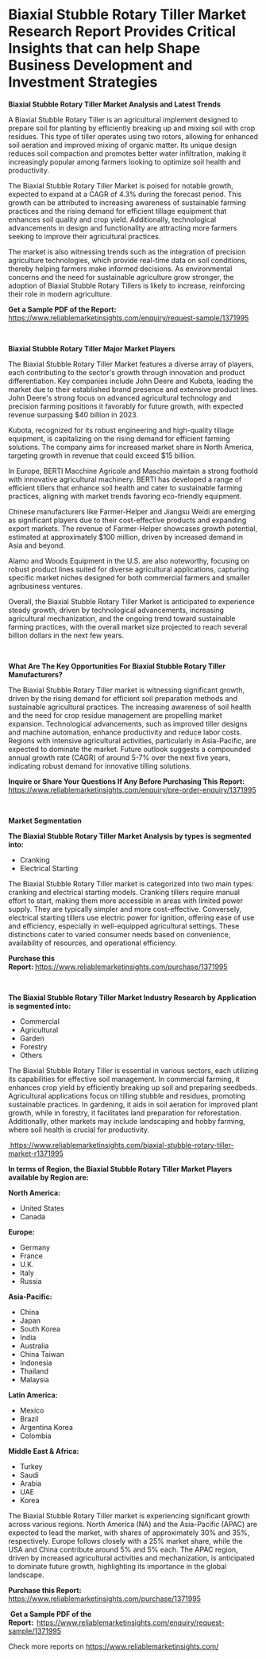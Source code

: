 <p><h1>Biaxial Stubble Rotary Tiller Market Research Report Provides Critical Insights that can help Shape Business Development and Investment Strategies</h1></p><p><strong>Biaxial Stubble Rotary Tiller Market Analysis and Latest Trends</strong></p>
<p><p>A Biaxial Stubble Rotary Tiller is an agricultural implement designed to prepare soil for planting by efficiently breaking up and mixing soil with crop residues. This type of tiller operates using two rotors, allowing for enhanced soil aeration and improved mixing of organic matter. Its unique design reduces soil compaction and promotes better water infiltration, making it increasingly popular among farmers looking to optimize soil health and productivity.</p><p>The Biaxial Stubble Rotary Tiller Market is poised for notable growth, expected to expand at a CAGR of 4.3% during the forecast period. This growth can be attributed to increasing awareness of sustainable farming practices and the rising demand for efficient tillage equipment that enhances soil quality and crop yield. Additionally, technological advancements in design and functionality are attracting more farmers seeking to improve their agricultural practices. </p><p>The market is also witnessing trends such as the integration of precision agriculture technologies, which provide real-time data on soil conditions, thereby helping farmers make informed decisions. As environmental concerns and the need for sustainable agriculture grow stronger, the adoption of Biaxial Stubble Rotary Tillers is likely to increase, reinforcing their role in modern agriculture.</p></p>
<p><strong>Get a Sample PDF of the Report:&nbsp;</strong> <a href="https://www.reliablemarketinsights.com/enquiry/request-sample/1371995?utm_campaign=3551&utm_medium=2&utm_source=Github&utm_content=ia&utm_term=22032025&utm_id=biaxial-stubble-rotary-tiller">https://www.reliablemarketinsights.com/enquiry/request-sample/1371995</a></p>
<p>&nbsp;</p>
<p><strong>Biaxial Stubble Rotary Tiller Major Market Players</strong></p>
<p><p>The Biaxial Stubble Rotary Tiller Market features a diverse array of players, each contributing to the sector's growth through innovation and product differentiation. Key companies include John Deere and Kubota, leading the market due to their established brand presence and extensive product lines. John Deere's strong focus on advanced agricultural technology and precision farming positions it favorably for future growth, with expected revenue surpassing $40 billion in 2023.</p><p>Kubota, recognized for its robust engineering and high-quality tillage equipment, is capitalizing on the rising demand for efficient farming solutions. The company aims for increased market share in North America, targeting growth in revenue that could exceed $15 billion.</p><p>In Europe, BERTI Macchine Agricole and Maschio maintain a strong foothold with innovative agricultural machinery. BERTI has developed a range of efficient tillers that enhance soil health and cater to sustainable farming practices, aligning with market trends favoring eco-friendly equipment.</p><p>Chinese manufacturers like Farmer-Helper and Jiangsu Weidi are emerging as significant players due to their cost-effective products and expanding export markets. The revenue of Farmer-Helper showcases growth potential, estimated at approximately $100 million, driven by increased demand in Asia and beyond.</p><p>Alamo and Woods Equipment in the U.S. are also noteworthy, focusing on robust product lines suited for diverse agricultural applications, capturing specific market niches designed for both commercial farmers and smaller agribusiness ventures.</p><p>Overall, the Biaxial Stubble Rotary Tiller Market is anticipated to experience steady growth, driven by technological advancements, increasing agricultural mechanization, and the ongoing trend toward sustainable farming practices, with the overall market size projected to reach several billion dollars in the next few years.</p></p>
<p>&nbsp;</p>
<p><strong>What Are The Key Opportunities For Biaxial Stubble Rotary Tiller Manufacturers?</strong></p>
<p><p>The Biaxial Stubble Rotary Tiller market is witnessing significant growth, driven by the rising demand for efficient soil preparation methods and sustainable agricultural practices. The increasing awareness of soil health and the need for crop residue management are propelling market expansion. Technological advancements, such as improved tiller designs and machine automation, enhance productivity and reduce labor costs. Regions with intensive agricultural activities, particularly in Asia-Pacific, are expected to dominate the market. Future outlook suggests a compounded annual growth rate (CAGR) of around 5-7% over the next five years, indicating robust demand for innovative tilling solutions.</p></p>
<p><strong>Inquire or Share Your Questions If Any Before Purchasing This Report:</strong> <a href="https://www.reliablemarketinsights.com/enquiry/pre-order-enquiry/1371995?utm_campaign=3551&utm_medium=2&utm_source=Github&utm_content=ia&utm_term=22032025&utm_id=biaxial-stubble-rotary-tiller">https://www.reliablemarketinsights.com/enquiry/pre-order-enquiry/1371995</a></p>
<p>&nbsp;</p>
<p><strong>Market Segmentation</strong></p>
<p><strong>The Biaxial Stubble Rotary Tiller Market Analysis by types is segmented into:</strong></p>
<p><ul><li>Cranking</li><li>Electrical Starting</li></ul></p>
<p><p>The Biaxial Stubble Rotary Tiller market is categorized into two main types: cranking and electrical starting models. Cranking tillers require manual effort to start, making them more accessible in areas with limited power supply. They are typically simpler and more cost-effective. Conversely, electrical starting tillers use electric power for ignition, offering ease of use and efficiency, especially in well-equipped agricultural settings. These distinctions cater to varied consumer needs based on convenience, availability of resources, and operational efficiency.</p></p>
<p><strong>Purchase this Report:&nbsp;</strong><a href="https://www.reliablemarketinsights.com/purchase/1371995?utm_campaign=3551&utm_medium=2&utm_source=Github&utm_content=ia&utm_term=22032025&utm_id=biaxial-stubble-rotary-tiller">https://www.reliablemarketinsights.com/purchase/1371995</a></p>
<p>&nbsp;</p>
<p><strong>The Biaxial Stubble Rotary Tiller Market Industry Research by Application is segmented into:</strong></p>
<p><ul><li>Commercial</li><li>Agricultural</li><li>Garden</li><li>Forestry</li><li>Others</li></ul></p>
<p><p>The Biaxial Stubble Rotary Tiller is essential in various sectors, each utilizing its capabilities for effective soil management. In commercial farming, it enhances crop yield by efficiently breaking up soil and preparing seedbeds. Agricultural applications focus on tilling stubble and residues, promoting sustainable practices. In gardening, it aids in soil aeration for improved plant growth, while in forestry, it facilitates land preparation for reforestation. Additionally, other markets may include landscaping and hobby farming, where soil health is crucial for productivity.</p></p>
<p><a href="https://www.reliablemarketinsights.com/biaxial-stubble-rotary-tiller-market-r1371995?utm_campaign=3551&utm_medium=2&utm_source=Github&utm_content=ia&utm_term=22032025&utm_id=biaxial-stubble-rotary-tiller">&nbsp;https://www.reliablemarketinsights.com/biaxial-stubble-rotary-tiller-market-r1371995</a></p>
<p><strong>In terms of Region, the Biaxial Stubble Rotary Tiller Market Players available by Region are:</strong></p>
<p>
    <p> <strong> North America: </strong>
        <ul>
            <li>United States</li>
            <li>Canada</li>
        </ul>
        </p> 
    <p> <strong> Europe: </strong>
        <ul>
            <li>Germany</li>
            <li>France</li>
            <li>U.K.</li>
            <li>Italy</li>
            <li>Russia</li>
        </ul>
        </p> 
    <p> <strong> Asia-Pacific: </strong>
        <ul>
            <li>China</li>
            <li>Japan</li>
            <li>South Korea</li>
            <li>India</li>
            <li>Australia</li>
            <li>China Taiwan</li>
            <li>Indonesia</li>
            <li>Thailand</li>
            <li>Malaysia</li>
        </ul>
        </p> 
    <p> <strong> Latin America: </strong>
        <ul>
            <li>Mexico</li>
            <li>Brazil</li>
            <li>Argentina Korea</li>
            <li>Colombia</li>
        </ul>
        </p> 
    <p> <strong> Middle East & Africa: </strong>
        <ul>
            <li>Turkey</li>
            <li>Saudi</li>
            <li>Arabia</li>
            <li>UAE</li>
            <li>Korea</li>
        </ul>
    </p>
    </p>
<p><p>The Biaxial Stubble Rotary Tiller market is experiencing significant growth across various regions. North America (NA) and the Asia-Pacific (APAC) are expected to lead the market, with shares of approximately 30% and 35%, respectively. Europe follows closely with a 25% market share, while the USA and China contribute around 5% and 5% each. The APAC region, driven by increased agricultural activities and mechanization, is anticipated to dominate future growth, highlighting its importance in the global landscape.</p></p>
<p><strong>Purchase this Report: </strong><a href="https://www.reliablemarketinsights.com/purchase/1371995?utm_campaign=3551&utm_medium=2&utm_source=Github&utm_content=ia&utm_term=22032025&utm_id=biaxial-stubble-rotary-tiller">https://www.reliablemarketinsights.com/purchase/1371995</a></p>
<p>&nbsp;<strong>Get a Sample PDF of the Report:&nbsp;&nbsp;</strong><a href="https://www.reliablemarketinsights.com/enquiry/request-sample/1371995?utm_campaign=3551&utm_medium=2&utm_source=Github&utm_content=ia&utm_term=22032025&utm_id=biaxial-stubble-rotary-tiller">https://www.reliablemarketinsights.com/enquiry/request-sample/1371995</a></p>
<p><strong></strong></p>
<p>Check more reports on <a href="https://www.reliablemarketinsights.com/?utm_campaign=3551&utm_medium=2&utm_source=Github&utm_content=ia&utm_term=22032025&utm_id=biaxial-stubble-rotary-tiller">https://www.reliablemarketinsights.com/</a></p>